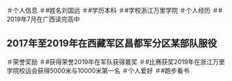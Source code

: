 
＃个人信息
＃#姓名刘国远
＃#学历本科
＃#学校浙江万里学院
＃个人经历
＃# 2019年7月在广西读完高中
## 2017年至2019年在西藏军区昌都军分区某部队服役
＃荣誉奖励
＃#获得荣誉2019年在军队获得嘉奖
＃#比赛获奖2019年在浙江万里学院校运会获得5000米与10000米第一名
＃个人爱好
＃#跑步看书
